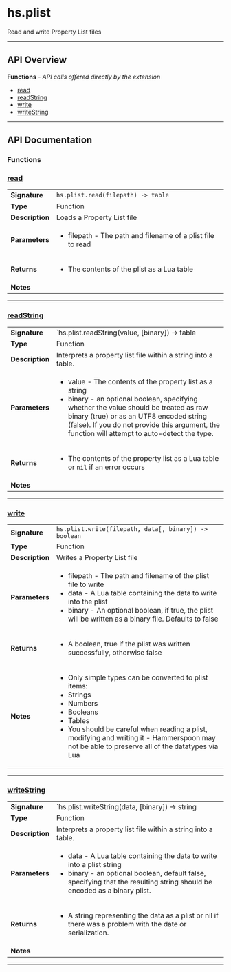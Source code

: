 # hs.plist

Read and write Property List files

---

## API Overview
**Functions** - _API calls offered directly by the extension_
 * [read](#read)
 * [readString](#readstring)
 * [write](#write)
 * [writeString](#writestring)


---

## API Documentation

### Functions


### [read](#read)

|                                             |                                                                                     |
| --------------------------------------------|-------------------------------------------------------------------------------------|
| **Signature**                               | `hs.plist.read(filepath) -> table`                                                                    |
| **Type**                                    | Function                                                                     |
| **Description**                             | Loads a Property List file                                                                     |
| **Parameters**                              | <ul><li>filepath - The path and filename of a plist file to read</li></ul> |
| **Returns**                                 | <ul><li>The contents of the plist as a Lua table</li></ul>          |
| **Notes**                                   | <ul></ul>                |

---

### [readString](#readstring)

|                                             |                                                                                     |
| --------------------------------------------|-------------------------------------------------------------------------------------|
| **Signature**                               | `hs.plist.readString(value, [binary]) -> table | nil`                                                                    |
| **Type**                                    | Function                                                                     |
| **Description**                             | Interprets a property list file within a string into a table.                                                                     |
| **Parameters**                              | <ul><li>value  - The contents of the property list as a string</li><li>binary - an optional boolean, specifying whether the value should be treated as raw binary (true) or as an UTF8 encoded string (false). If you do not provide this argument, the function will attempt to auto-detect the type.</li></ul> |
| **Returns**                                 | <ul><li>The contents of the property list as a Lua table or `nil` if an error occurs</li></ul>          |
| **Notes**                                   | <ul></ul>                |

---

### [write](#write)

|                                             |                                                                                     |
| --------------------------------------------|-------------------------------------------------------------------------------------|
| **Signature**                               | `hs.plist.write(filepath, data[, binary]) -> boolean`                                                                    |
| **Type**                                    | Function                                                                     |
| **Description**                             | Writes a Property List file                                                                     |
| **Parameters**                              | <ul><li>filepath - The path and filename of the plist file to write</li><li>data - A Lua table containing the data to write into the plist</li><li>binary - An optional boolean, if true, the plist will be written as a binary file. Defaults to false</li></ul> |
| **Returns**                                 | <ul><li>A boolean, true if the plist was written successfully, otherwise false</li></ul>          |
| **Notes**                                   | <ul><li>Only simple types can be converted to plist items:</li><li> Strings</li><li> Numbers</li><li> Booleans</li><li> Tables</li><li>You should be careful when reading a plist, modifying and writing it - Hammerspoon may not be able to preserve all of the datatypes via Lua</li></ul>                |

---

### [writeString](#writestring)

|                                             |                                                                                     |
| --------------------------------------------|-------------------------------------------------------------------------------------|
| **Signature**                               | `hs.plist.writeString(data, [binary]) -> string | nil`                                                                    |
| **Type**                                    | Function                                                                     |
| **Description**                             | Interprets a property list file within a string into a table.                                                                     |
| **Parameters**                              | <ul><li>data - A Lua table containing the data to write into a plist string</li><li>binary - an optional boolean, default false, specifying that the resulting string should be encoded as a binary plist.</li></ul> |
| **Returns**                                 | <ul><li>A string representing the data as a plist or nil if there was a problem with the date or serialization.</li></ul>          |
| **Notes**                                   | <ul></ul>                |

---
